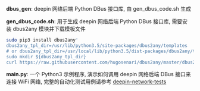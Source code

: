 **dbus_gen**: deepin 网络后端 Python DBus 接口库, 由 gen_dbus_code.sh 生成

**gen_dbus_code.sh**: 用于生成 deepin 网络后端 Python DBus 接口库, 需要安
装 dbus2any 模块并下载模板文件
  ```sh
  sudo pip3 install dbus2any'
  dbus2any_tpl_dir=/usr/lib/python3.5/site-packages/dbus2any/templates
  # or dbus2any_tpl_dir=/usr/local/lib/python3.5/dist-packages/dbus2any/templates
  sudo mkdir ${dbus2any_tpl_dir}
  curl https://raw.githubusercontent.com/hugosenari/dbus2any/master/dbus2any/templates/pydbusclient.tpl | sudo tee ${dbus2any_tpl_dir}/pydbusclient.tpl
  ```

**main.py**: 一个 Python3 示例程序, 演示如何调用 deepin 网络后端 DBus
  接口来连接 WiFi 网络, 完整的自动化测试用例请参考 [deepin-network-tests](https://github.com/x-deepin/deepin-network-tests/)
